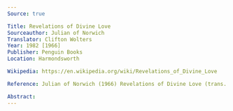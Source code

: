 ```yaml
---
Source: true

Title: Revelations of Divine Love
Sourceauthor: Julian of Norwich
Translator: Clifton Wolters
Year: 1982 [1966]
Publisher: Penguin Books
Location: Harmondsworth

Wikipedia: https://en.wikipedia.org/wiki/Revelations_of_Divine_Love

Reference: Julian of Norwich (1966) Revelations of Divine Love (trans. C. Wolters), Harmondsworth, Penguin Books.

Abstract: 
---
```

